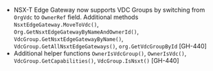 * NSX-T Edge Gateway now supports VDC Groups by switching from `OrgVdc` to `OwnerRef` field.
  Additional methods `NsxtEdgeGateway.MoveToVdc()`, `Org.GetNsxtEdgeGatewayByNameAndOwnerId()`,
  `VdcGroup.GetNsxtEdgeGatewayByName()`, `VdcGroup.GetAllNsxtEdgeGateways()`, `org.GetVdcGroupById`
  [GH-440]
* Additional helper functions `OwnerIsVdcGroup()`, `OwnerIsVdc()`, `VdcGroup.GetCapabilities()`,
  `VdcGroup.IsNsxt()` [GH-440]